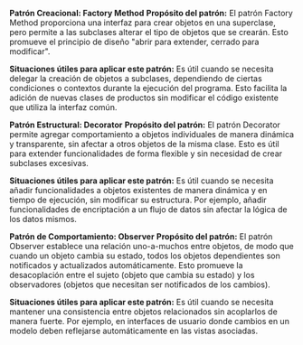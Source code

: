 **Patrón Creacional: Factory Method**
**Propósito del patrón:**
El patrón Factory Method proporciona una interfaz para crear objetos en una superclase, pero permite a las subclases alterar el tipo de objetos que se crearán. Esto promueve el principio de diseño "abrir para extender, cerrado para modificar".

**Situaciones útiles para aplicar este patrón:**
Es útil cuando se necesita delegar la creación de objetos a subclases, dependiendo de ciertas condiciones o contextos durante la ejecución del programa. Esto facilita la adición de nuevas clases de productos sin modificar el código existente que utiliza la interfaz común.



**Patrón Estructural: Decorator**
**Propósito del patrón:**
El patrón Decorator permite agregar comportamiento a objetos individuales de manera dinámica y transparente, sin afectar a otros objetos de la misma clase. Esto es útil para extender funcionalidades de forma flexible y sin necesidad de crear subclases excesivas.

**Situaciones útiles para aplicar este patrón:**
Es útil cuando se necesita añadir funcionalidades a objetos existentes de manera dinámica y en tiempo de ejecución, sin modificar su estructura. Por ejemplo, añadir funcionalidades de encriptación a un flujo de datos sin afectar la lógica de los datos mismos.



**Patrón de Comportamiento: Observer**
**Propósito del patrón:**
El patrón Observer establece una relación uno-a-muchos entre objetos, de modo que cuando un objeto cambia su estado, todos los objetos dependientes son notificados y actualizados automáticamente. Esto promueve la desacoplación entre el sujeto (objeto que cambia su estado) y los observadores (objetos que necesitan ser notificados de los cambios).

**Situaciones útiles para aplicar este patrón:**
Es útil cuando se necesita mantener una consistencia entre objetos relacionados sin acoplarlos de manera fuerte. Por ejemplo, en interfaces de usuario donde cambios en un modelo deben reflejarse automáticamente en las vistas asociadas.

